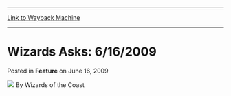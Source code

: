 
---
[Link to Wayback Machine](https://web.archive.org/web/20220128055318/https://magic.wizards.com/en/articles/archive/feature/wizards-asks-6162009-2009-06-16-0)

[_metadata_:wayback_url]:- "https://magic.wizards.com/en/articles/archive/feature/wizards-asks-6162009-2009-06-16-0"
[_metadata_:wayback_raw_url]:- "https://web.archive.org/web/20220128055318id_/https://magic.wizards.com/en/articles/archive/feature/wizards-asks-6162009-2009-06-16-0"
[_metadata_:wayback_capture_timestamp]:- "2022-01-28 05:53:18+00:00"
[_metadata_:publish_date]:- "2009-06-16"
[_metadata_:generator]:- "Drupal 7 (http://drupal.org)"
---


Wizards Asks: 6/16/2009
=======================



 Posted in **Feature**
 on June 16, 2009 






![](https://media.magic.wizards.com/styles/auth_small/public/images/person/wizards_author.jpg)
By Wizards of the Coast


















